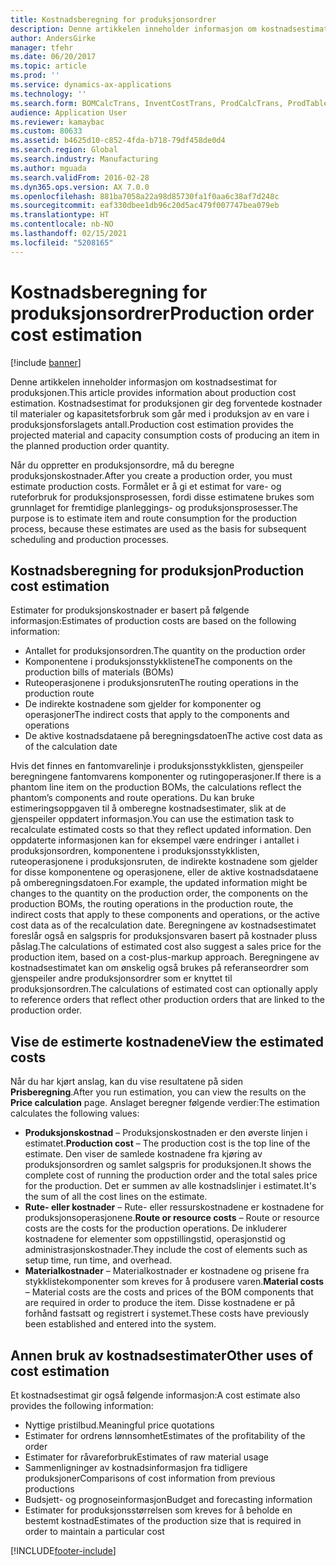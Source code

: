 ```yaml
---
title: Kostnadsberegning for produksjonsordrer
description: Denne artikkelen inneholder informasjon om kostnadsestimat for produksjonen. Kostnadsestimat for produksjonen gir deg forventede kostnader til materialer og kapasitetsforbruk som går med i produksjon av en vare i produksjonsforslagets antall.
author: AndersGirke
manager: tfehr
ms.date: 06/20/2017
ms.topic: article
ms.prod: ''
ms.service: dynamics-ax-applications
ms.technology: ''
ms.search.form: BOMCalcTrans, InventCostTrans, ProdCalcTrans, ProdTableJour, ProdTableListPage
audience: Application User
ms.reviewer: kamaybac
ms.custom: 80633
ms.assetid: b4625d10-c852-4fda-b718-79df458de0d4
ms.search.region: Global
ms.search.industry: Manufacturing
ms.author: mguada
ms.search.validFrom: 2016-02-28
ms.dyn365.ops.version: AX 7.0.0
ms.openlocfilehash: 881ba7058a22a98d85730fa1f0aa6c38af7d248c
ms.sourcegitcommit: eaf330dbee1db96c20d5ac479f007747bea079eb
ms.translationtype: HT
ms.contentlocale: nb-NO
ms.lasthandoff: 02/15/2021
ms.locfileid: "5208165"
---
```

# <a name="production-order-cost-estimation"></a><span data-ttu-id="b3264-104">Kostnadsberegning for produksjonsordrer</span><span class="sxs-lookup"><span data-stu-id="b3264-104">Production order cost estimation</span></span>

[!include [banner](../includes/banner.md)]

<span data-ttu-id="b3264-105">Denne artikkelen inneholder informasjon om kostnadsestimat for produksjonen.</span><span class="sxs-lookup"><span data-stu-id="b3264-105">This article provides information about production cost estimation.</span></span> <span data-ttu-id="b3264-106">Kostnadsestimat for produksjonen gir deg forventede kostnader til materialer og kapasitetsforbruk som går med i produksjon av en vare i produksjonsforslagets antall.</span><span class="sxs-lookup"><span data-stu-id="b3264-106">Production cost estimation provides the projected material and capacity consumption costs of producing an item in the planned production order quantity.</span></span> 

<span data-ttu-id="b3264-107">Når du oppretter en produksjonsordre, må du beregne produksjonskostnader.</span><span class="sxs-lookup"><span data-stu-id="b3264-107">After you create a production order, you must estimate production costs.</span></span> <span data-ttu-id="b3264-108">Formålet er å gi et estimat for vare- og ruteforbruk for produksjonsprosessen, fordi disse estimatene brukes som grunnlaget for fremtidige planleggings- og produksjonsprosesser.</span><span class="sxs-lookup"><span data-stu-id="b3264-108">The purpose is to estimate item and route consumption for the production process, because these estimates are used as the basis for subsequent scheduling and production processes.</span></span>

## <a name="production-cost-estimation"></a><span data-ttu-id="b3264-109">Kostnadsberegning for produksjon</span><span class="sxs-lookup"><span data-stu-id="b3264-109">Production cost estimation</span></span>
<span data-ttu-id="b3264-110">Estimater for produksjonskostnader er basert på følgende informasjon:</span><span class="sxs-lookup"><span data-stu-id="b3264-110">Estimates of production costs are based on the following information:</span></span>

-   <span data-ttu-id="b3264-111">Antallet for produksjonsordren.</span><span class="sxs-lookup"><span data-stu-id="b3264-111">The quantity on the production order</span></span>
-   <span data-ttu-id="b3264-112">Komponentene i produksjonsstykklistene</span><span class="sxs-lookup"><span data-stu-id="b3264-112">The components on the production bills of materials (BOMs)</span></span>
-   <span data-ttu-id="b3264-113">Ruteoperasjonene i produksjonsruten</span><span class="sxs-lookup"><span data-stu-id="b3264-113">The routing operations in the production route</span></span>
-   <span data-ttu-id="b3264-114">De indirekte kostnadene som gjelder for komponenter og operasjoner</span><span class="sxs-lookup"><span data-stu-id="b3264-114">The indirect costs that apply to the components and operations</span></span>
-   <span data-ttu-id="b3264-115">De aktive kostnadsdataene på beregningsdatoen</span><span class="sxs-lookup"><span data-stu-id="b3264-115">The active cost data as of the calculation date</span></span>

<span data-ttu-id="b3264-116">Hvis det finnes en fantomvarelinje i produksjonsstykklisten, gjenspeiler beregningene fantomvarens komponenter og rutingoperasjoner.</span><span class="sxs-lookup"><span data-stu-id="b3264-116">If there is a phantom line item on the production BOMs, the calculations reflect the phantom’s components and route operations.</span></span> <span data-ttu-id="b3264-117">Du kan bruke estimeringsoppgaven til å omberegne kostnadsestimater, slik at de gjenspeiler oppdatert informasjon.</span><span class="sxs-lookup"><span data-stu-id="b3264-117">You can use the estimation task to recalculate estimated costs so that they reflect updated information.</span></span> <span data-ttu-id="b3264-118">Den oppdaterte informasjonen kan for eksempel være endringer i antallet i produksjonsordren, komponentene i produksjonsstykklisten, ruteoperasjonene i produksjonsruten, de indirekte kostnadene som gjelder for disse komponentene og operasjonene, eller de aktive kostnadsdataene på omberegningsdatoen.</span><span class="sxs-lookup"><span data-stu-id="b3264-118">For example, the updated information might be changes to the quantity on the production order, the components on the production BOMs, the routing operations in the production route, the indirect costs that apply to these components and operations, or the active cost data as of the recalculation date.</span></span> <span data-ttu-id="b3264-119">Beregningene av kostnadsestimatet foreslår også en salgspris for produksjonsvaren basert på kostnader pluss påslag.</span><span class="sxs-lookup"><span data-stu-id="b3264-119">The calculations of estimated cost also suggest a sales price for the production item, based on a cost-plus-markup approach.</span></span> <span data-ttu-id="b3264-120">Beregningene av kostnadsestimatet kan om ønskelig også brukes på referanseordrer som gjenspeiler andre produksjonsordrer som er knyttet til produksjonsordren.</span><span class="sxs-lookup"><span data-stu-id="b3264-120">The calculations of estimated cost can optionally apply to reference orders that reflect other production orders that are linked to the production order.</span></span>

## <a name="view-the-estimated-costs"></a><span data-ttu-id="b3264-121">Vise de estimerte kostnadene</span><span class="sxs-lookup"><span data-stu-id="b3264-121">View the estimated costs</span></span>
<span data-ttu-id="b3264-122">Når du har kjørt anslag, kan du vise resultatene på siden **Prisberegning**.</span><span class="sxs-lookup"><span data-stu-id="b3264-122">After you run estimation, you can view the results on the **Price calculation** page.</span></span> <span data-ttu-id="b3264-123">Anslaget beregner følgende verdier:</span><span class="sxs-lookup"><span data-stu-id="b3264-123">The estimation calculates the following values:</span></span>

-   <span data-ttu-id="b3264-124">**Produksjonskostnad** – Produksjonskostnaden er den øverste linjen i estimatet.</span><span class="sxs-lookup"><span data-stu-id="b3264-124">**Production cost** – The production cost is the top line of the estimate.</span></span> <span data-ttu-id="b3264-125">Den viser de samlede kostnadene fra kjøring av produksjonsordren og samlet salgspris for produksjonen.</span><span class="sxs-lookup"><span data-stu-id="b3264-125">It shows the complete cost of running the production order and the total sales price for the production.</span></span> <span data-ttu-id="b3264-126">Det er summen av alle kostnadslinjer i estimatet.</span><span class="sxs-lookup"><span data-stu-id="b3264-126">It's the sum of all the cost lines on the estimate.</span></span>
-   <span data-ttu-id="b3264-127">**Rute- eller kostnader** – Rute- eller ressurskostnadene er kostnadene for produksjonsoperasjonene.</span><span class="sxs-lookup"><span data-stu-id="b3264-127">**Route or resource costs** – Route or resource costs are the costs for the production operations.</span></span> <span data-ttu-id="b3264-128">De inkluderer kostnadene for elementer som oppstillingstid, operasjonstid og administrasjonskostnader.</span><span class="sxs-lookup"><span data-stu-id="b3264-128">They include the cost of elements such as setup time, run time, and overhead.</span></span>
-   <span data-ttu-id="b3264-129">**Materialkostnader** – Materialkostnader er kostnadene og prisene fra stykklistekomponenter som kreves for å produsere varen.</span><span class="sxs-lookup"><span data-stu-id="b3264-129">**Material costs** – Material costs are the costs and prices of the BOM components that are required in order to produce the item.</span></span> <span data-ttu-id="b3264-130">Disse kostnadene er på forhånd fastsatt og registrert i systemet.</span><span class="sxs-lookup"><span data-stu-id="b3264-130">These costs have previously been established and entered into the system.</span></span>

## <a name="other-uses-of-cost-estimation"></a><span data-ttu-id="b3264-131">Annen bruk av kostnadsestimater</span><span class="sxs-lookup"><span data-stu-id="b3264-131">Other uses of cost estimation</span></span>
<span data-ttu-id="b3264-132">Et kostnadsestimat gir også følgende informasjon:</span><span class="sxs-lookup"><span data-stu-id="b3264-132">A cost estimate also provides the following information:</span></span>

-   <span data-ttu-id="b3264-133">Nyttige pristilbud.</span><span class="sxs-lookup"><span data-stu-id="b3264-133">Meaningful price quotations</span></span>
-   <span data-ttu-id="b3264-134">Estimater for ordrens lønnsomhet</span><span class="sxs-lookup"><span data-stu-id="b3264-134">Estimates of the profitability of the order</span></span>
-   <span data-ttu-id="b3264-135">Estimater for råvareforbruk</span><span class="sxs-lookup"><span data-stu-id="b3264-135">Estimates of raw material usage</span></span>
-   <span data-ttu-id="b3264-136">Sammenligninger av kostnadsinformasjon fra tidligere produksjoner</span><span class="sxs-lookup"><span data-stu-id="b3264-136">Comparisons of cost information from previous productions</span></span>
-   <span data-ttu-id="b3264-137">Budsjett- og prognoseinformasjon</span><span class="sxs-lookup"><span data-stu-id="b3264-137">Budget and forecasting information</span></span>
-   <span data-ttu-id="b3264-138">Estimater for produksjonsstørrelsen som kreves for å beholde en bestemt kostnad</span><span class="sxs-lookup"><span data-stu-id="b3264-138">Estimates of the production size that is required in order to maintain a particular cost</span></span>






[!INCLUDE[footer-include](../../includes/footer-banner.md)]